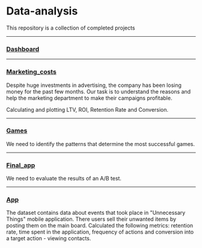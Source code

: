 # Data-analysis
This repository is a collection of completed projects
____
### [Dashboard](https://public.tableau.com/views/Event_zh/Dashboard1?:language=en-US&:display_count=n&:origin=viz_share_link)

____
### [Marketing_costs](https://github.com/eugenia26879/Data-analysis/blob/main/marketing_costs/marketing.ipynb)

Despite huge investments in advertising, the company has been losing money for the past few months. 
Our task is to understand the reasons and help the marketing department to make their campaigns profitable.

Calculating and plotting LTV, ROI, Retention Rate and Conversion. 
____
### [Games](https://github.com/eugenia26879/Data-analysis/blob/main/games.ipynb)

We need to identify the patterns that determine the most successful games. 

____
### [Final_app](https://github.com/eugenia26879/Data-analysis/blob/main/final_app/ab_f.ipynb)

We need to evaluate the results of an A/B test. 
____
### [App](https://github.com/eugenia26879/Data-analysis/blob/main/app/app.ipynb)

The dataset contains data about events that took place in "Unnecessary Things" mobile application. 
There users sell their unwanted items by posting them on the main board.
Calculated the following metrics: retention rate, time spent in the application, frequency of actions and conversion into a target action - viewing contacts.
